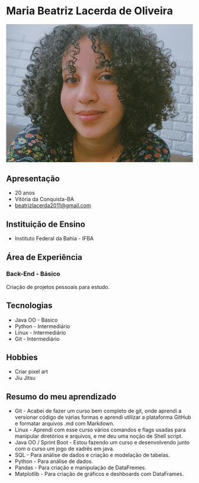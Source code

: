 # Maria Beatriz Lacerda de Oliveira

![foto de Maria](Sprint_01/Desafio_git/imagem.jpeg)

## Apresentação

* 20 anos
* Vitória da Conquista-BA
* beatrizlacerda2011@gmail.com

## Instituição de Ensino

* Instituto Federal da Bahia - IFBA

## Área de Experiência

### Back-End - Básico

Criação de projetos pessoais para estudo.


## Tecnologias 

* Java OO - Básico
* Python - Intermediário
* Linux - Intermediário
* Git - Intermediário

## Hobbies 

* Criar pixel art 
* Jiu Jitsu

## Resumo do meu aprendizado 

* Git - Acabei de fazer um curso bem completo de git, onde aprendi a versionar código de várias formas e aprendi utilizar a plataforma GitHub e formatar arquivos .md com Markdown.
* Linux - Aprendi com esse curso vários comandos e flags usadas para manipular diretórios e arquivos, e me deu uma noção de Shell script.
* Java OO / Sprint Boot - Estou fazendo um curso e desenvolvendo junto com o curso um jogo de xadrês em java. 
* SQL - Para análise de dados e criação e modelação de tabelas.
* Python - Para análise de dados.
* Pandas - Para criação e manipulação de DataFremes.
* Matplotlib - Para criação de gráficos e deshboards com DataFrames.
